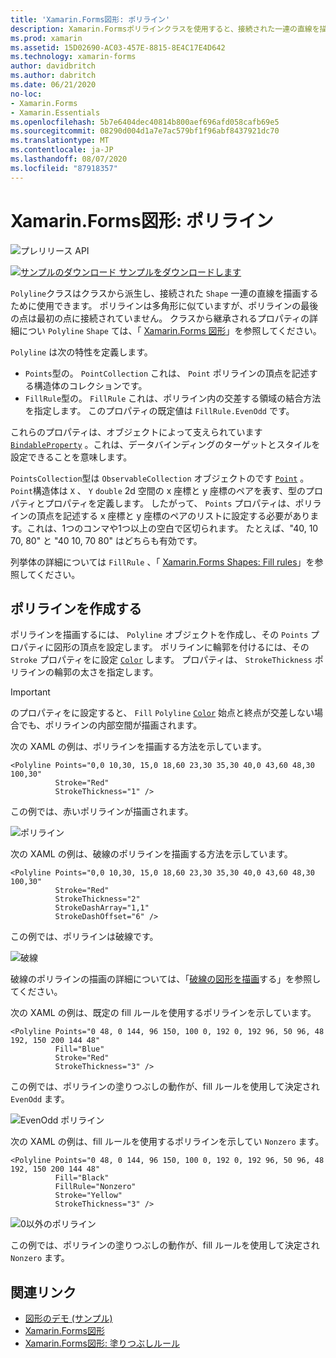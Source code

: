 ```yaml
---
title: 'Xamarin.Forms図形: ポリライン'
description: Xamarin.Formsポリラインクラスを使用すると、接続された一連の直線を描画できます。
ms.prod: xamarin
ms.assetid: 15D02690-AC03-457E-8815-8E4C17E4D642
ms.technology: xamarin-forms
author: davidbritch
ms.author: dabritch
ms.date: 06/21/2020
no-loc:
- Xamarin.Forms
- Xamarin.Essentials
ms.openlocfilehash: 5b7e6404dec40814b800aef696afd058cafb69e5
ms.sourcegitcommit: 08290d004d1a7e7ac579bf1f96abf8437921dc70
ms.translationtype: MT
ms.contentlocale: ja-JP
ms.lasthandoff: 08/07/2020
ms.locfileid: "87918357"
---
```

# <a name="no-locxamarinforms-shapes-polyline"></a>Xamarin.Forms図形: ポリライン

![プレリリース API](~/media/shared/preview.png)

[![サンプルのダウンロード](~/media/shared/download.png) サンプルをダウンロードします](https://docs.microsoft.com/samples/xamarin/xamarin-forms-samples/userinterface-shapesdemos/)

`Polyline`クラスはクラスから派生し、接続された `Shape` 一連の直線を描画するために使用できます。 ポリラインは多角形に似ていますが、ポリラインの最後の点は最初の点に接続されていません。 クラスから継承されるプロパティの詳細につい `Polyline` `Shape` ては、「 [ Xamarin.Forms 図形](index.md)」を参照してください。

`Polyline` は次の特性を定義します。

- `Points`型の。 `PointCollection` これは、 `Point` ポリラインの頂点を記述する構造体のコレクションです。
- `FillRule`型の。 `FillRule` これは、ポリライン内の交差する領域の結合方法を指定します。 このプロパティの既定値は `FillRule.EvenOdd` です。

これらのプロパティは、オブジェクトによって支えられています [`BindableProperty`](xref:Xamarin.Forms.BindableProperty) 。これは、データバインディングのターゲットとスタイルを設定できることを意味します。

`PointsCollection`型は `ObservableCollection` オブジェクトのです [`Point`](xref:Xamarin.Forms.Point) 。 `Point`構造体は `X` 、 `Y` `double` 2d 空間の x 座標と y 座標のペアを表す、型のプロパティとプロパティを定義します。 したがって、 `Points` プロパティは、ポリラインの頂点を記述する x 座標と y 座標のペアのリストに設定する必要があります。これは、1つのコンマや1つ以上の空白で区切られます。 たとえば、"40, 10 70, 80" と "40 10, 70 80" はどちらも有効です。

列挙体の詳細については `FillRule` 、「 [ Xamarin.Forms Shapes: Fill rules](fillrules.md)」を参照してください。

## <a name="create-a-polyline"></a>ポリラインを作成する

ポリラインを描画するには、 `Polyline` オブジェクトを作成し、その `Points` プロパティに図形の頂点を設定します。 ポリラインに輪郭を付けるには、その `Stroke` プロパティをに設定 [`Color`](xref:Xamarin.Forms.Color) します。 プロパティは、 `StrokeThickness` ポリラインの輪郭の太さを指定します。

> [!IMPORTANT]
> のプロパティをに設定すると、 `Fill` `Polyline` [`Color`](xref:Xamarin.Forms.Color) 始点と終点が交差しない場合でも、ポリラインの内部空間が描画されます。

次の XAML の例は、ポリラインを描画する方法を示しています。

```xaml
<Polyline Points="0,0 10,30, 15,0 18,60 23,30 35,30 40,0 43,60 48,30 100,30"
          Stroke="Red"
          StrokeThickness="1" />
```

この例では、赤いポリラインが描画されます。

![ポリライン](polyline-images/stroke.png "ポリライン")

次の XAML の例は、破線のポリラインを描画する方法を示しています。

```xaml
<Polyline Points="0,0 10,30, 15,0 18,60 23,30 35,30 40,0 43,60 48,30 100,30"
          Stroke="Red"
          StrokeThickness="2"
          StrokeDashArray="1,1"
          StrokeDashOffset="6" />
```

この例では、ポリラインは破線です。

![破線](polyline-images/dashed.png "破線")

破線のポリラインの描画の詳細については、「[破線の図形を描画](index.md#draw-dashed-shapes)する」を参照してください。

次の XAML の例は、既定の fill ルールを使用するポリラインを示しています。

```xaml
<Polyline Points="0 48, 0 144, 96 150, 100 0, 192 0, 192 96, 50 96, 48 192, 150 200 144 48"
          Fill="Blue"
          Stroke="Red"
          StrokeThickness="3" />
```

この例では、ポリラインの塗りつぶしの動作が、fill ルールを使用して決定され `EvenOdd` ます。

![EvenOdd ポリライン](polyline-images/evenodd.png "EvenOdd polyine")

次の XAML の例は、fill ルールを使用するポリラインを示してい `Nonzero` ます。

```xaml
<Polyline Points="0 48, 0 144, 96 150, 100 0, 192 0, 192 96, 50 96, 48 192, 150 200 144 48"
          Fill="Black"
          FillRule="Nonzero"
          Stroke="Yellow"
          StrokeThickness="3" />
```

![0以外のポリライン](polyline-images/nonzero.png "0以外のポリライン")

この例では、ポリラインの塗りつぶしの動作が、fill ルールを使用して決定され `Nonzero` ます。

## <a name="related-links"></a>関連リンク

- [図形のデモ (サンプル)](https://docs.microsoft.com/samples/xamarin/xamarin-forms-samples/userinterface-shapesdemos/)
- [Xamarin.Forms図形](index.md)
- [Xamarin.Forms図形: 塗りつぶしルール](fillrules.md)
